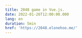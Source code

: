 ```yaml
---
title: 2048 game in Vue.js.
date: 2022-01-26T12:00:00.000
lang: en
duration: 5min
href: 'https://2048.elonehoo.me/'
---
```


<Title />
